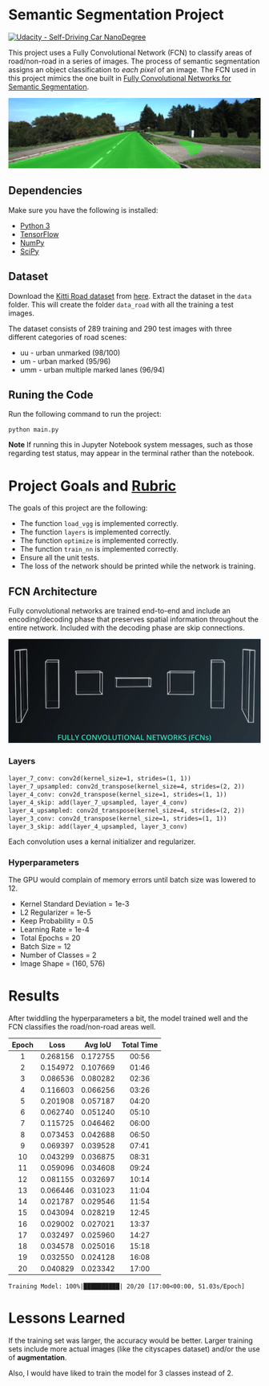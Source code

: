 # Semantic Segmentation Project
[![Udacity - Self-Driving Car NanoDegree](https://s3.amazonaws.com/udacity-sdc/github/shield-carnd.svg)](http://www.udacity.com/drive)

This project uses a Fully Convolutional Network (FCN) to classify areas of road/non-road in a series of images.  The process of semantic segmentation assigns an object classification to _each pixel_ of an image.  The FCN used in this project mimics the one built in [Fully Convolutional Networks for Semantic Segmentation](https://people.eecs.berkeley.edu/~jonlong/long_shelhamer_fcn.pdf).

![](output_sample.gif)
## Dependencies
Make sure you have the following is installed:
- [Python 3](https://www.python.org/)
- [TensorFlow](https://www.tensorflow.org/)
- [NumPy](http://www.numpy.org/)
- [SciPy](https://www.scipy.org/)
## Dataset
Download the [Kitti Road dataset](http://www.cvlibs.net/datasets/kitti/eval_road.php) from [here](http://www.cvlibs.net/download.php?file=data_road.zip).  Extract the dataset in the `data` folder.  This will create the folder `data_road` with all the training a test images.

The dataset consists of 289 training and 290 test images with three different categories of road scenes:
- uu - urban unmarked (98/100)
- um - urban marked (95/96)
- umm - urban multiple marked lanes (96/94)

## Runing the Code
Run the following command to run the project:
```
python main.py
```
**Note** If running this in Jupyter Notebook system messages, such as those regarding test status, may appear in the terminal rather than the notebook.

# Project Goals and [Rubric](https://review.udacity.com/#!/rubrics/989/view)
The goals of this project are the following:

* The function `load_vgg` is implemented correctly.
* The function `layers` is implemented correctly.
* The function `optimize` is implemented correctly.
* The function `train_nn` is implemented correctly.
* Ensure all the unit tests.
* The loss of the network should be printed while the network is training.

## FCN Architecture
Fully convolutional networks are trained end-to-end and include an encoding/decoding phase that preserves spatial information throughout the entire network.  Included with the decoding phase are skip connections.

![](fcn_arch.png)

### Layers
```
layer_7_conv: conv2d(kernel_size=1, strides=(1, 1))
layer_7_upsampled: conv2d_transpose(kernel_size=4, strides=(2, 2))
layer_4_conv: conv2d_transpose(kernel_size=1, strides=(1, 1))
layer_4_skip: add(layer_7_upsampled, layer_4_conv)
layer_4_upsampled: conv2d_transpose(kernel_size=4, strides=(2, 2))
layer_3_conv: conv2d_transpose(kernel_size=1, strides=(1, 1))
layer_3_skip: add(layer_4_upsampled, layer_3_conv)
```

Each convolution uses a kernal initializer and regularizer.

### Hyperparameters
The GPU would complain of memory errors until batch size was lowered to 12.

- Kernel Standard Deviation = 1e-3
- L2 Regularizer = 1e-5
- Keep Probability = 0.5
- Learning Rate = 1e-4
- Total Epochs = 20
- Batch Size = 12
- Number of Classes = 2
- Image Shape = (160, 576)

# Results
After twiddling the hyperparameters a bit, the model trained well and the FCN classifies the road/non-road areas well.

| Epoch | Loss      | Avg IoU  | Total Time |
|:-----:|:---------:|:--------:|:----------:|
| 1     | 0.268156  | 0.172755 | 00:56      |
| 2     | 0.154972  | 0.107669 | 01:46      |
| 3     | 0.086536  | 0.080282 | 02:36      |
| 4     | 0.116603  | 0.066256 | 03:26      |
| 5     | 0.201908  | 0.057187 | 04:20      |
| 6     | 0.062740  | 0.051240 | 05:10      |
| 7     | 0.115725  | 0.046462 | 06:00      |
| 8     | 0.073453  | 0.042688 | 06:50      |
| 9     | 0.069397  | 0.039528 | 07:41      |
| 10    | 0.043299  | 0.036875 | 08:31      |
| 11    | 0.059096  | 0.034608 | 09:24      |
| 12    | 0.081155  | 0.032697 | 10:14      |
| 13    | 0.066446  | 0.031023 | 11:04      |
| 14    | 0.021787  | 0.029546 | 11:54      |
| 15    | 0.043094  | 0.028219 | 12:45      |
| 16    | 0.029002  | 0.027021 | 13:37      |
| 17    | 0.032497  | 0.025960 | 14:27      |
| 18    | 0.034578  | 0.025016 | 15:18      |
| 19    | 0.032550  | 0.024128 | 16:08      |
| 20    | 0.040829  | 0.023342 | 17:00      |

```
Training Model: 100%|██████████| 20/20 [17:00<00:00, 51.03s/Epoch]
```

# Lessons Learned
If the training set was larger, the accuracy would be better.  Larger training sets include more actual images (like the cityscapes dataset) and/or the use of **augmentation**.

Also, I would have liked to train the model for 3 classes instead of 2.
